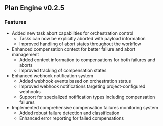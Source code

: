 ## Plan Engine v0.2.5

### Features
- Added new task abort capabilities for orchestration control
  - Tasks can now be explicitly aborted with payload information
  - Improved handling of abort states throughout the workflow
- Enhanced compensation context for better failure and abort management
  - Added context information to compensations for both failures and aborts
  - Improved tracking of compensation states
- Enhanced webhook notification system
  - Added webhook events based on orchestration status
  - Improved webhook notifications targeting project-configured webhooks
  - Support for specialized notification types including compensation failures
- Implemented comprehensive compensation failures monitoring system
  - Added robust failure detection and classification
  - Enhanced error reporting for failed compensations

